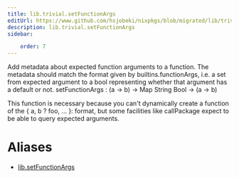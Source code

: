 ```yaml
---
title: lib.trivial.setFunctionArgs
editUrl: https://www.github.com/hsjobeki/nixpkgs/blob/migrated/lib/trivial.nix#L576C21
description: lib.trivial.setFunctionArgs
sidebar:

    order: 7
---
```


Add metadata about expected function arguments to a function.
The metadata should match the format given by
builtins.functionArgs, i.e. a set from expected argument to a bool
representing whether that argument has a default or not.
setFunctionArgs : (a → b) → Map String Bool → (a → b)

This function is necessary because you can't dynamically create a
function of the { a, b ? foo, ... }: format, but some facilities
like callPackage expect to be able to query expected arguments.


# Aliases

- [lib.setFunctionArgs](/nix-doc-comments/reference/lib/lib-setfunctionargs)


